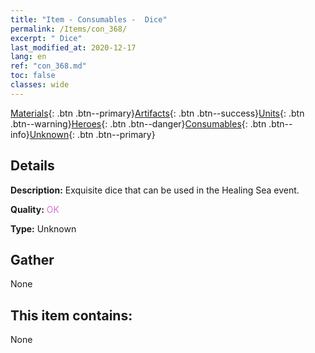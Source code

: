 ```yaml
---
title: "Item - Consumables -  Dice"
permalink: /Items/con_368/
excerpt: " Dice"
last_modified_at: 2020-12-17
lang: en
ref: "con_368.md"
toc: false
classes: wide
---
```

 [Materials](/Items/){: .btn .btn--primary}[Artifacts](/Items/Artifacts/){: .btn .btn--success}[Units](/Items/Units/){: .btn .btn--warning}[Heroes](/Items/Heroes/){: .btn .btn--danger}[Consumables](/Items/Consumables/){: .btn .btn--info}[Unknown](/Items/Unknown/){: .btn .btn--primary}

## Details
 **Description:** Exquisite dice that can be used in the Healing Sea event.

 **Quality:** <span style="color: #DA70D6">OK</span>

 **Type:** Unknown

## Gather

  None

## This item contains:

  None

